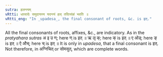 ```yaml
---
sutra: हलन्त्यम्
vRtti: धात्वादेः समुदायस्य यदन्त्यं हल् तदित्संज्ञं भवति ॥
vRtti_eng: "In _upadesa_, the final consonant of roots, &c. is इत्."
---
```

All the final consonants of roots, affixes, &c., are indicatory. As in the _pratyahara_ _sutras_ अ इ उ ण्; here ण् is इत् ॥ ऋ लृ क्; here क् is इत् ॥ ए ओड्; here ङ् is इत् ॥ ऐ औच्; here च् is इत् ॥ It is only in _upadesa_, that a final consonant is इत्. Not therefore, in अग्निचित् or सोमसुत्, which are complete words.
